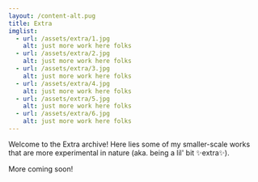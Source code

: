 ```yaml
---
layout: /content-alt.pug
title: Extra
imglist:
  - url: /assets/extra/1.jpg
    alt: just more work here folks
  - url: /assets/extra/2.jpg
    alt: just more work here folks
  - url: /assets/extra/3.jpg
    alt: just more work here folks
  - url: /assets/extra/4.jpg
    alt: just more work here folks
  - url: /assets/extra/5.jpg
    alt: just more work here folks
  - url: /assets/extra/6.jpg
    alt: just more work here folks
---
```

Welcome to the Extra archive! Here lies some of my smaller-scale works that are more experimental in nature (aka. being a lil' bit ✨extra✨).

More coming soon!